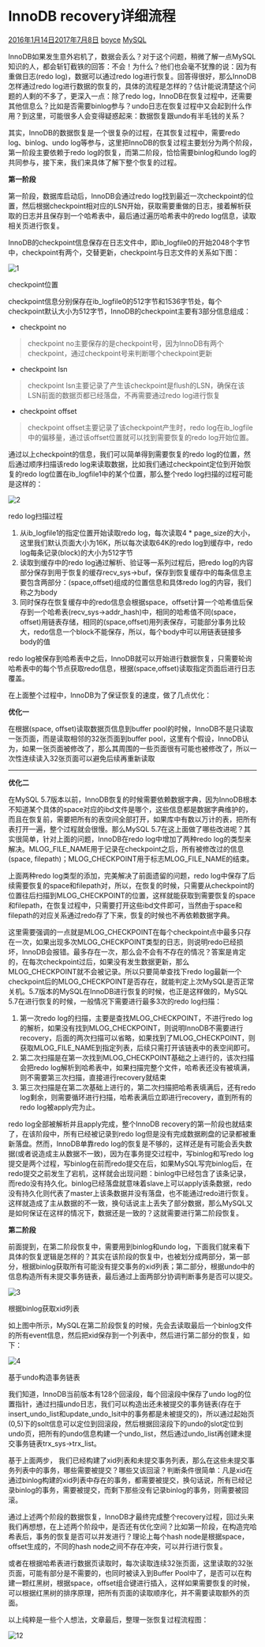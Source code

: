 # InnoDB recovery详细流程

 [2016年1月14日2017年7月8日][0]  [boyce][1]  [MySQL][2]

InnoDB如果发生意外宕机了，数据会丢么？对于这个问题，稍微了解一点MySQL知识的人，都会斩钉截铁的回答：不会！为什么？他们也会毫不犹豫的说：因为有重做日志(redo log)，数据可以通过redo log进行恢复。回答得很好，那么InnoDB怎样通过redo log进行数据的恢复的，具体的流程是怎样的？估计能说清楚这个问题的人剩的不多了，更深入一点：除了redo log，InnoDB在恢复过程中，还需要其他信息么？比如是否需要binlog参与？undo日志在恢复过程中又会起到什么作用？到这里，可能很多人会变得疑惑起来：数据恢复跟undo有半毛钱的关系？

其实，InnoDB的数据恢复是一个很复杂的过程，在其恢复过程中，需要redo log、binlog、undo log等参与，这里把InnoDB的恢复过程主要划分为两个阶段，第一阶段主要依赖于redo log的恢复，而第二阶段，恰恰需要binlog和undo log的共同参与，接下来，我们来具体了解下整个恢复的过程。

**第一阶段**

第一阶段，数据库启动后，InnoDB会通过redo log找到最近一次checkpoint的位置，然后根据checkpoint相对应的LSN开始，获取需要重做的日志，接着解析获取的日志并且保存到一个哈希表中，最后通过遍历哈希表中的redo log信息，读取相关页进行恢复。

InnoDB的checkpoint信息保存在日志文件中，即ib_logfile0的开始2048个字节中，checkpoint有两个，交替更新，checkpoint与日志文件的关系如下图：

![1][3]

checkpoint位置

checkpoint信息分别保存在ib_logfile0的512字节和1536字节处，每个checkpoint默认大小为512字节，InnoDB的checkpoint主要有3部分信息组成：

* checkpoint no

> checkpoint no主要保存的是checkpoint号，因为InnoDB有两个checkpoint，通过checkpoint号来判断哪个checkpoint更新

* checkpoint lsn

> checkpoint lsn主要记录了产生该checkpoint是flush的LSN，确保在该LSN前面的数据页都已经落盘，不再需要通过redo log进行恢复

* checkpoint offset

> checkpoint offset主要记录了该checkpoint产生时，redo log在ib_logfile中的偏移量，通过该offset位置就可以找到需要恢复的redo log开始位置。

通过以上checkpoint的信息，我们可以简单得到需要恢复的redo log的位置，然后通过顺序扫描该redo log来读取数据，比如我们通过checkpoint定位到开始恢复的redo log位置在ib_logfile1中的某个位置，那么整个redo log扫描的过程可能是这样的：

![2][4]

redo log扫描过程

1. 从ib_logfile1的指定位置开始读取redo log，每次读取4 * page_size的大小，这里我们默认页面大小为16K，所以每次读取64K的redo log到缓存中，redo log每条记录(block)的大小为512字节
1. 读取到缓存中的redo log通过解析、验证等一系列过程后，把redo log的内容部分保存到用于恢复的缓存recv_sys->buf，保存到恢复缓存中的每条信息主要包含两部分：(space,offset)组成的位置信息和具体redo log的内容，我们称之为body
1. 同时保存在恢复缓存中的redo信息会根据space，offset计算一个哈希值后保存到一个哈希表(recv_sys->addr_hash)中，相同的哈希值不同(space，offset)用链表存储，相同的(space,offset)用列表保存，可能部分事务比较大，redo信息一个block不能保存，所以，每个body中可以用链表链接多body的值

redo log被保存到哈希表中之后，InnoDB就可以开始进行数据恢复，只需要轮询哈希表中的每个节点获取redo信息，根据(space,offset)读取指定页面后进行日志覆盖。

在上面整个过程中，InnoDB为了保证恢复的速度，做了几点优化：

**优化一**

在根据(space, offset)读取数据页信息到buffer pool的时候，InnoDB不是只读取一张页面，而是读取相邻的32张页面到buffer pool，这里有个假设，InnoDB认为，如果一张页面被修改了，那么其周围的一些页面很有可能也被修改了，所以一次性连续读入32张页面可以避免后续再重新读取  
****

**优化二**

在MySQL 5.7版本以前，InnoDB恢复的时候需要依赖数据字典，因为InnoDB根本不知道某个具体的space对应的ibd文件是哪个，这些信息都是数据字典维护的，而且在恢复前，需要把所有的表空间全部打开，如果库中有数以万计的表，把所有表打开一遍，整个过程就会很慢。那么MySQL 5.7在这上面做了哪些改进呢？其实很简单，针对上面的问题，InnoDB在redo log中增加了两种redo log的类型来解决。MLOG_FILE_NAME用于记录在checkpoint之后，所有被修改过的信息(space, filepath)；MLOG_CHECKPOINT用于标志MLOG_FILE_NAME的结束。

上面两种redo log类型的添加，完美解决了前面遗留的问题，redo log中保存了后续需要恢复的space和filepath对，所以，在恢复的时候，只需要从checkpoint的位置往后扫描到MLOG_CHECKPOINT的位置，这样就能获取到需要恢复的space和filepath，在恢复过程中，只需要打开这些ibd文件即可，当然由于space和filepath的对应关系通过redo存了下来，恢复的时候也不再依赖数据字典。

这里需要强调的一点就是MLOG_CHECKPOINT在每个checkpoint点中最多只存在一次，如果出现多次MLOG_CHECKPOINT类型的日志，则说明redo已经损坏，InnoDB会报错。最多存在一次，那么会不会有不存在的情况？答案是肯定的，在每次checkpoint过后，如果没有发生数据更新，那么MLOG_CHECKPOINT就不会被记录。所以只要简单查找下redo log最新一个checkpoint后的MLOG_CHECKPOINT是否存在，就能判定上次MySQL是否正常关机。5.7版本的MySQL在InnoDB进行恢复的时候，也正是这样做的，MySQL 5.7在进行恢复的时候，一般情况下需要进行最多3次的redo log扫描：

1. 第一次redo log的扫描，主要是查找MLOG_CHECKPOINT，不进行redo log的解析，如果没有找到MLOG_CHECKPOINT，则说明InnoDB不需要进行recovery，后面的两次扫描可以省略，如果找到了MLOG_CHECKPOINT，则获取MLOG_FILE_NAME到指定列表，后续只需打开该链表中的表空间即可。
1. 第二次扫描是在第一次找到MLOG_CHECKPOINT基础之上进行的，该次扫描会把redo log解析到哈希表中，如果扫描完整个文件，哈希表还没有被填满，则不需要第三次扫描，直接进行recovery就结束
1. 第三次扫描是在第二次基础上进行的，第二次扫描把哈希表填满后，还有redo log剩余，则需要循环进行扫描，哈希表满后立即进行recovery，直到所有的redo log被apply完为止。

redo log全部被解析并且apply完成，整个InnoDB recovery的第一阶段也就结束了，在该阶段中，所有已经被记录到redo log但是没有完成数据刷盘的记录都被重新落盘。然而，InnoDB单靠redo log的恢复是不够的，这样还是有可能会丢失数据(或者说造成主从数据不一致)，因为在事务提交过程中，写binlog和写redo log提交是两个过程，写binlog在前而redo提交在后，如果MySQL写完binlog后，在redo提交之前发生了宕机，这样就会出现问题：binlog中已经包含了该条记录，而redo没有持久化。binlog已经落盘就意味着slave上可以apply该条数据，redo没有持久化则代表了master上该条数据并没有落盘，也不能通过redo进行恢复。这样就造成了主从数据的不一致，换句话说主上丢失了部分数据，那么MySQL又是如何保证在这样的情况下，数据还是一致的？这就需要进行第二阶段恢复。

**第二阶段**

前面提到，在第二阶段恢复中，需要用到binlog和undo log，下面我们就来看下具体的恢复逻辑是怎样的？其实在该阶段的恢复中，也被划分成两部分，第一部分，根据binlog获取所有可能没有提交事务的xid列表；第二部分，根据undo中的信息构造所有未提交事务链表，最后通过上面两部分协调判断事务是否可以提交。

![3][5]

根据binlog获取xid列表

如上图中所示，MySQL在第二阶段恢复的时候，先会去读取最后一个binlog文件的所有event信息，然后把xid保存到一个列表中，然后进行第二部分的恢复，如下：

![4][6]

基于undo构造事务链表

我们知道，InnoDB当前版本有128个回滚段，每个回滚段中保存了undo log的位置指针，通过扫描undo日志，我们可以构造出还未被提交的事务链表(存在于insert_undo_list和update_undo_lsit中的事务都是未被提交的)，所以通过起始页(0,5)下的solt信息可以定位到回滚段，然后根据回滚段下的undo的slot定位到undo页，把所有的undo信息构建一个undo_list，然后通过undo_list再创建未提交事务链表trx_sys->trx_list。

基于上面两步， 我们已经构建了xid列表和未提交事务列表，那么在这些未提交事务列表中的事务，哪些需要被提交？哪些又该回滚？判断条件很简单：凡是xid在通过binlog构建的xid列表中存在的事务，都需要被提交，换句话说，所有已经记录binlog的事务，需要被提交，而剩下那些没有记录binlog的事务，则需要被回滚。

通过上述两个阶段的数据恢复，InnoDB才最终完成整个recovery过程，回过头来我们再想想，在上述两个阶段中，是否还有优化空间？比如第一阶段，在构造完哈希表后，事务的恢复是否可以并发进行？理论上每个hash node是根据space，offset生成的，不同的hash node之间不存在冲突，可以并行进行恢复。

或者在根据哈希表进行数据页读取时，每次读取连续32张页面，这里读取的32张页面，可能有部分是不需要的，也同时被读入到Buffer Pool中了，是否可以在构建一颗红黑树，根据space，offset组合键进行插入，这样如果需要恢复的时候，可以根据红黑树的排序原理，把所有页面的读取顺序化，并不需要读取额外的页面。

以上纯粹是一些个人想法，文章最后，整理一张恢复过程流程图：

![12][7]



[0]: http://www.sysdb.cn/index.php/2016/01/14/innodb-recovery/
[1]: http://www.sysdb.cn/index.php/author/boyce/
[2]: http://www.sysdb.cn/index.php/category/mysql/
[3]: ./img/2017061.png
[4]: ./img/2017062.png
[5]: ./img/2017063.png
[6]: ./img/2017064.png
[7]: ./img/20170612.jpg